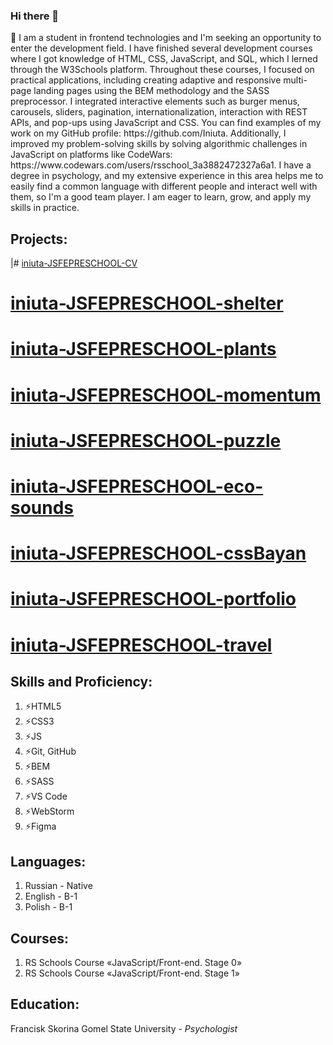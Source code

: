 ### Hi there 👋

<p class="about-myself__introduce">
                  🔭 I am a student in frontend technologies and I'm seeking an opportunity to enter the development field. I have finished several development courses where I got knowledge of HTML, CSS, JavaScript, and SQL, which I lerned through the W3Schools platform. Throughout these courses, I focused on practical applications, including creating adaptive and responsive multi-page landing pages using the BEM methodology and the SASS preprocessor. I integrated interactive elements such as burger menus, carousels, sliders, pagination, internationalization, interaction with REST APIs, and pop-ups using JavaScript and CSS. You can find examples of my work on my GitHub profile: https://github.com/Iniuta. Additionally, I improved my problem-solving skills by solving algorithmic challenges in JavaScript on platforms like CodeWars: https://www.codewars.com/users/rsschool_3a3882472327a6a1.
I have a degree in psychology, and my extensive experience in this area helps me to easily find a common language with different people and interact well with them, so I'm a good team player. I am eager to learn, grow, and apply my skills in practice.

  </p>
  
<h2 class="title projects_title">Projects:</h2>

|# [iniuta-JSFEPRESCHOOL-CV](https://htmlpreview.github.io/?https://github.com/Iniuta/CV/blob/main/index.html)
# [iniuta-JSFEPRESCHOOL-shelter](https://rolling-scopes-school.github.io/iniuta-JSFE2023Q1/shelter/pages/main/)
# [iniuta-JSFEPRESCHOOL-plants](https://rolling-scopes-school.github.io/iniuta-JSFEPRESCHOOL/plant/)
# [iniuta-JSFEPRESCHOOL-momentum](https://rolling-scopes-school.github.io/iniuta-JSFEPRESCHOOL/momentum/)
# [iniuta-JSFEPRESCHOOL-puzzle](https://rolling-scopes-school.github.io/iniuta-JSFEPRESCHOOL/puzzle/)
# [iniuta-JSFEPRESCHOOL-eco-sounds](https://rolling-scopes-school.github.io/iniuta-JSFEPRESCHOOL/eco-sounds/)
# [iniuta-JSFEPRESCHOOL-cssBayan](https://iniuta.github.io/cssBayan/cssBayan/index.html)
# [iniuta-JSFEPRESCHOOL-portfolio](https://rolling-scopes-school.github.io/iniuta-JSFEPRESCHOOL/portfolio/)
# [iniuta-JSFEPRESCHOOL-travel](https://rolling-scopes-school.github.io/iniuta-JSFEPRESCHOOL/travel/#part3)

<h2 class="title skills_title">Skills and Proficiency:</h2>
                <ol class="lists-property">
                    <li class="skills__list-items">⚡HTML5</li><li class="skills__list-items">⚡CSS3</li>
                    <li class="skills__list-items">⚡JS</li><li class="skills__list-items">⚡Git, GitHub</li>
                    <li class="skills__list-items">⚡BEM</li><li class="skills__list-items">⚡SASS</li>
                    <li class="skills__list-items">⚡VS Code</li><li class="skills__list-items">⚡WebStorm</li>
                    <li class="skills__list-items">⚡Figma</li>
                </ol>

<h2 class="title languages_title">Languages:</h2>
                <ol class="lists-property">
                    <li class="languages-list__items">Russian - Native</li>
                    <li class="languages-list__items">English - B-1</li>
                    <li class="languages-list__items">Polish - B-1</li>
                </ol>

  <h2 class="title courses_title">Courses:</h2>
                <ol class="lists-property">
                    <li class="languages-list__items">RS Schools Course «JavaScript/Front-end. Stage 0»</li>
                    <li class="languages-list__items">RS Schools Course «JavaScript/Front-end. Stage 1»</li>
                </ol>

  <h2 class="title edukation_title">Education:</h2>
                <p class="edukation__name-of-school">Francisk Skorina Gomel State University -
                    <i>Psychologist</i>
                </p>


<!--
**Iniuta/Iniuta** is a ✨ _special_ ✨ repository because its `README.md` (this file) appears on your GitHub profile.

Here are some ideas to get you started:

- 🔭 I’m currently working on ...
- 🌱 I’m currently learning ...
- 👯 I’m looking to collaborate on ...
- 🤔 I’m looking for help with ...
- 💬 Ask me about ...
- 📫 How to reach me: ...
- 😄 Pronouns: ...
- ⚡ Fun fact: ...
-->
